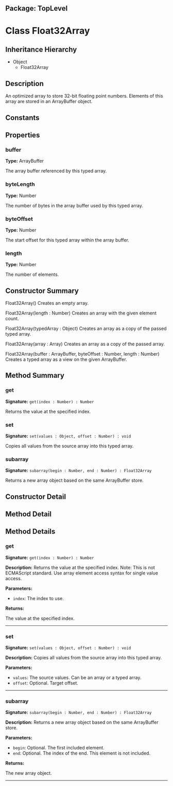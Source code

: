 ## Package: TopLevel

# Class Float32Array

## Inheritance Hierarchy

- Object
  - Float32Array

## Description

An optimized array to store 32-bit floating point numbers. Elements of this array are stored in an ArrayBuffer object.

## Constants

## Properties

### buffer

**Type:** ArrayBuffer

The array buffer referenced by this typed array.

### byteLength

**Type:** Number

The number of bytes in the array buffer used by this typed array.

### byteOffset

**Type:** Number

The start offset for this typed array within the array buffer.

### length

**Type:** Number

The number of elements.

## Constructor Summary

Float32Array() Creates an empty array.

Float32Array(length : Number) Creates an array with the given element count.

Float32Array(typedArray : Object) Creates an array as a copy of the passed typed array.

Float32Array(array : Array) Creates an array as a copy of the passed array.

Float32Array(buffer : ArrayBuffer, byteOffset : Number, length : Number) Creates a typed array as a view on the given ArrayBuffer.

## Method Summary

### get

**Signature:** `get(index : Number) : Number`

Returns the value at the specified index.

### set

**Signature:** `set(values : Object, offset : Number) : void`

Copies all values from the source array into this typed array.

### subarray

**Signature:** `subarray(begin : Number, end : Number) : Float32Array`

Returns a new array object based on the same ArrayBuffer store.

## Constructor Detail

## Method Detail

## Method Details

### get

**Signature:** `get(index : Number) : Number`

**Description:** Returns the value at the specified index. Note: This is not ECMAScript standard. Use array element access syntax for single value access.

**Parameters:**

- `index`: The index to use.

**Returns:**

The value at the specified index.

---

### set

**Signature:** `set(values : Object, offset : Number) : void`

**Description:** Copies all values from the source array into this typed array.

**Parameters:**

- `values`: The source values. Can be an array or a typed array.
- `offset`: Optional. Target offset.

---

### subarray

**Signature:** `subarray(begin : Number, end : Number) : Float32Array`

**Description:** Returns a new array object based on the same ArrayBuffer store.

**Parameters:**

- `begin`: Optional. The first included element.
- `end`: Optional. The index of the end. This element is not included.

**Returns:**

The new array object.

---